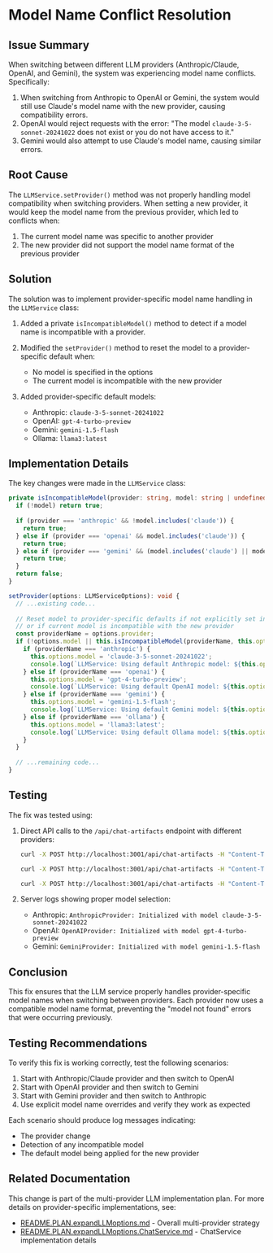 # Model Name Conflict Resolution

## Issue Summary

When switching between different LLM providers (Anthropic/Claude, OpenAI, and Gemini), the system was experiencing model name conflicts. Specifically:

1. When switching from Anthropic to OpenAI or Gemini, the system would still use Claude's model name with the new provider, causing compatibility errors.
2. OpenAI would reject requests with the error: "The model `claude-3-5-sonnet-20241022` does not exist or you do not have access to it."
3. Gemini would also attempt to use Claude's model name, causing similar errors.

## Root Cause

The `LLMService.setProvider()` method was not properly handling model compatibility when switching providers. When setting a new provider, it would keep the model name from the previous provider, which led to conflicts when:

1. The current model name was specific to another provider
2. The new provider did not support the model name format of the previous provider

## Solution

The solution was to implement provider-specific model name handling in the `LLMService` class:

1. Added a private `isIncompatibleModel()` method to detect if a model name is incompatible with a provider.
2. Modified the `setProvider()` method to reset the model to a provider-specific default when:
   - No model is specified in the options
   - The current model is incompatible with the new provider

3. Added provider-specific default models:
   - Anthropic: `claude-3-5-sonnet-20241022`
   - OpenAI: `gpt-4-turbo-preview`
   - Gemini: `gemini-1.5-flash`
   - Ollama: `llama3:latest`

## Implementation Details

The key changes were made in the `LLMService` class:

```typescript
private isIncompatibleModel(provider: string, model: string | undefined): boolean {
  if (!model) return true;
  
  if (provider === 'anthropic' && !model.includes('claude')) {
    return true;
  } else if (provider === 'openai' && model.includes('claude')) {
    return true;
  } else if (provider === 'gemini' && (model.includes('claude') || model.includes('gpt'))) {
    return true;
  }
  return false;
}

setProvider(options: LLMServiceOptions): void {
  // ...existing code...
  
  // Reset model to provider-specific defaults if not explicitly set in options
  // or if current model is incompatible with the new provider
  const providerName = options.provider;
  if (!options.model || this.isIncompatibleModel(providerName, this.options.model)) {
    if (providerName === 'anthropic') {
      this.options.model = 'claude-3-5-sonnet-20241022';
      console.log(`LLMService: Using default Anthropic model: ${this.options.model}`);
    } else if (providerName === 'openai') {
      this.options.model = 'gpt-4-turbo-preview';
      console.log(`LLMService: Using default OpenAI model: ${this.options.model}`);
    } else if (providerName === 'gemini') {
      this.options.model = 'gemini-1.5-flash';
      console.log(`LLMService: Using default Gemini model: ${this.options.model}`);
    } else if (providerName === 'ollama') {
      this.options.model = 'llama3:latest';
      console.log(`LLMService: Using default Ollama model: ${this.options.model}`);
    }
  }
  
  // ...remaining code...
}
```

## Testing

The fix was tested using:

1. Direct API calls to the `/api/chat-artifacts` endpoint with different providers:
   ```bash
   curl -X POST http://localhost:3001/api/chat-artifacts -H "Content-Type: application/json" -d '{"message":"What is the capital of France?", "history":[], "modelProvider":"anthropic"}'
   
   curl -X POST http://localhost:3001/api/chat-artifacts -H "Content-Type: application/json" -d '{"message":"What is the capital of France?", "history":[], "modelProvider":"openai"}'
   
   curl -X POST http://localhost:3001/api/chat-artifacts -H "Content-Type: application/json" -d '{"message":"What is the capital of France?", "history":[], "modelProvider":"gemini"}'
   ```

2. Server logs showing proper model selection:
   - Anthropic: `AnthropicProvider: Initialized with model claude-3-5-sonnet-20241022`
   - OpenAI: `OpenAIProvider: Initialized with model gpt-4-turbo-preview`
   - Gemini: `GeminiProvider: Initialized with model gemini-1.5-flash`

## Conclusion

This fix ensures that the LLM service properly handles provider-specific model names when switching between providers. Each provider now uses a compatible model name format, preventing the "model not found" errors that were occurring previously.

## Testing Recommendations

To verify this fix is working correctly, test the following scenarios:

1. Start with Anthropic/Claude provider and then switch to OpenAI
2. Start with OpenAI provider and then switch to Gemini
3. Start with Gemini provider and then switch to Anthropic
4. Use explicit model name overrides and verify they work as expected

Each scenario should produce log messages indicating:
- The provider change
- Detection of any incompatible model
- The default model being applied for the new provider

## Related Documentation

This change is part of the multi-provider LLM implementation plan. For more details on provider-specific implementations, see:

- [README.PLAN.expandLLMoptions.md](./README.PLAN.expandLLMoptions.md) - Overall multi-provider strategy
- [README.PLAN.expandLLMoptions.ChatService.md](./README.PLAN.expandLLMoptions.ChatService.md) - ChatService implementation details 